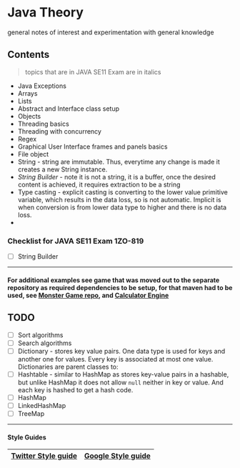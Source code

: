 # Java Theory
general notes of interest and experimentation with general knowledge 

## Contents 
> topics that are in JAVA SE11 Exam are in italics

+ Java Exceptions 
+ Arrays 
+ Lists
+ Abstract and Interface class setup 
+ Objects
+ Threading basics
+ Threading with concurrency
+ Regex
+ Graphical User Interface frames and panels basics
+ File object
+ String - string are immutable. Thus, everytime any change is made it creates a new String instance. 
+ <em>String Builder</em> - note it is not a string, it is a buffer, once the desired content is achieved, it requires extraction to be a string
+ Type casting - explicit casting is converting to the lower value primitive variable, which results in the data loss, so is not automatic. Implicit is when conversion is from lower data type to higher and there is no data loss. 
+ 


### Checklist for  JAVA SE11 Exam 1ZO-819
- [ ] String Builder

<hr>

#### For additional examples see game that was moved out to the separate repository as required dependencies to be setup, for that maven had to be used,  see [Monster Game repo](https://github.com/gretaivan/MonsterGameJava/blob/main/README.md), and [Calculator Engine](https://github.com/gretaivan/CalculatorEngine_Java/edit/main/README.md)




## TODO
- [ ]  Sort algorithms
- [ ]  Search algorithms
- [ ]  Dictionary - stores key value pairs. One data type is used for keys and another one for values. Every key is associated at most one value. Dictionaries are parent classes to: 
  - [ ] Hashtable - similar to HashMap as stores key-value pairs in a hashable, but unlike HashMap it does not allow ```null```  neither in key or value. And each key is hashed to get a hash code.
  - [ ] HashMap
  - [ ] LinkedHashMap
  - [ ] TreeMap
<hr>

#### Style Guides 

| [Twitter Style guide](https://github.com/twitter-archive/commons/blob/master/src/java/com/twitter/common/styleguide.md) | [Google Style guide](https://google.github.io/styleguide/javaguide.html) |
|  :----:  |  :----:  |
 



